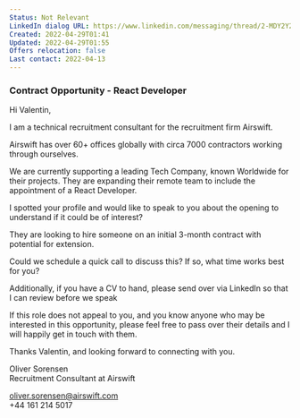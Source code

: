 ```yaml
---
Status: Not Relevant
LinkedIn dialog URL: https://www.linkedin.com/messaging/thread/2-MDY2Y2FiZjItYTkwOS00M2U2LWIzYzQtNDdlZmY3YzkxNmVkXzAxMg==/
Created: 2022-04-29T01:41
Updated: 2022-04-29T01:55
Offers relocation: false
Last contact: 2022-04-13
---
```

### Contract Opportunity - React Developer

Hi Valentin,  
  
I am a technical recruitment consultant for the recruitment firm Airswift.  
  
Airswift has over 60+ offices globally with circa 7000 contractors working through ourselves.  
  
We are currently supporting a leading Tech Company, known Worldwide for their projects. They are expanding their remote team to include the appointment of a React Developer.  
  
I spotted your profile and would like to speak to you about the opening to understand if it could be of interest?  
  
They are looking to hire someone on an initial 3-month contract with potential for extension.  
  
Could we schedule a quick call to discuss this? If so, what time works best for you?  
  
Additionally, if you have a CV to hand, please send over via LinkedIn so that I can review before we speak  
  
If this role does not appeal to you, and you know anyone who may be interested in this opportunity, please feel free to pass over their details and I will happily get in touch with them.  
  
Thanks Valentin, and looking forward to connecting with you.  
  
Oliver Sorensen  
Recruitment Consultant at Airswift  
  
oliver.sorensen@airswift.com  
+44 161 214 5017